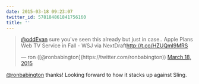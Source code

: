 ```yaml
---
date: 2015-03-18 09:23:07
twitter_id: 578184861841756160
title: ''
---
```


<blockquote class="twitter-tweet"><p lang="en" dir="ltr"><a href="https://twitter.com/oddEvan?ref_src=twsrc%5Etfw">@oddEvan</a> sure you&#39;ve seen this already but just in case.. Apple Plans Web TV Service in Fall - WSJ via NextDraft<a href="http://t.co/HZUQml9MRS">http://t.co/HZUQml9MRS</a></p>&mdash; ron ([@ronbabington](https://twitter.com/ronbabington)) <a href="https://twitter.com/ronbabington/status/578184698393944064?ref_src=twsrc%5Etfw">March 18, 2015</a></blockquote>
<script async src="https://platform.twitter.com/widgets.js" charset="utf-8"></script>

[@ronbabington](https://twitter.com/ronbabington) thanks! Looking forward to how it stacks up against Sling.
